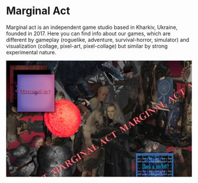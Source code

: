 # Marginal Act

Marginal act is an independent game studio based in Kharkiv, Ukraine, founded in 2017. Here you can find info about our games, which are different by gameplay (roguelike, adventure, survival-horror, simulator) and visualization (collage, pixel-art, pixel-collage) but similar by strong experimental nature.

![marginal act](https://raw.githubusercontent.com/utoyvo/marginal-act/master/assets/img/screenshots/screenshot-1280x800.jpg)
